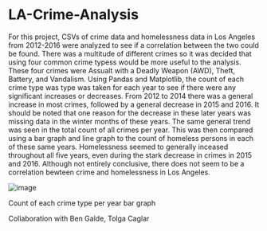 # LA-Crime-Analysis

For this project, CSVs of crime data and homelessness data in Los Angeles from 2012-2016 were analyzed to see if a correlation between the two could be found.  There was a multitude of different crimes so it was decided that using four common crime typess would be more useful to the analysis.  These four crimes were Assualt with a Deadly Weapon (AWD), Theft, Battery, and Vandalism.  Using Pandas and Matplotlib, the count of each crime type was type was taken for each year to see if there were any significant increases or decreases.  From 2012 to 2014 there was a general increase in most crimes, followed by a general decrease in 2015 and 2016.  It should be noted that one reason for the decrease in these later years was missing data in the winter months of these years.  The same general trend was seen in the total count of all crimes per year.  This was then compared using a bar graph and line graph to the count of homeless persons in each of these same years.  Homelessness seemed to generally inceased throughout all five years, even during the stark decrease in crimes in 2015 and 2016.  Although not entirely conclusive, there does not seem to be a correlation bewteen crime and homelessness in Los Angeles.

![image](https://user-images.githubusercontent.com/65049133/121821216-8ff96880-cc4c-11eb-87cf-bb996c7ec215.png)

Count of each crime type per year bar graph

Collaboration with Ben Galde, Tolga Caglar
